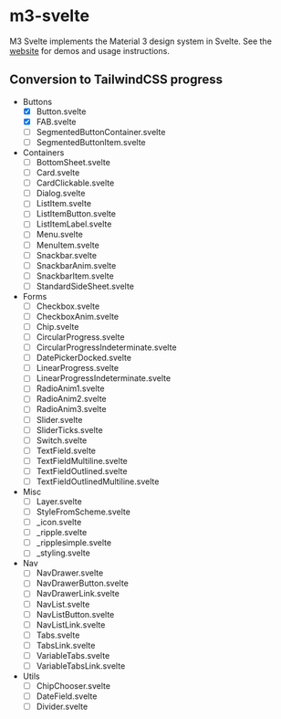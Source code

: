 # m3-svelte

M3 Svelte implements the Material 3 design system in Svelte. See the [website](https://ktibow.github.io/m3-svelte/) for demos and usage instructions.

## Conversion to TailwindCSS progress

- Buttons
  - [x] Button.svelte
  - [x] FAB.svelte
  - [ ] SegmentedButtonContainer.svelte
  - [ ] SegmentedButtonItem.svelte
- Containers
  - [ ] BottomSheet.svelte
  - [ ] Card.svelte
  - [ ] CardClickable.svelte
  - [ ] Dialog.svelte
  - [ ] ListItem.svelte
  - [ ] ListItemButton.svelte
  - [ ] ListItemLabel.svelte
  - [ ] Menu.svelte
  - [ ] MenuItem.svelte
  - [ ] Snackbar.svelte
  - [ ] SnackbarAnim.svelte
  - [ ] SnackbarItem.svelte
  - [ ] StandardSideSheet.svelte
- Forms
  - [ ] Checkbox.svelte
  - [ ] CheckboxAnim.svelte
  - [ ] Chip.svelte
  - [ ] CircularProgress.svelte
  - [ ] CircularProgressIndeterminate.svelte
  - [ ] DatePickerDocked.svelte
  - [ ] LinearProgress.svelte
  - [ ] LinearProgressIndeterminate.svelte
  - [ ] RadioAnim1.svelte
  - [ ] RadioAnim2.svelte
  - [ ] RadioAnim3.svelte
  - [ ] Slider.svelte
  - [ ] SliderTicks.svelte
  - [ ] Switch.svelte
  - [ ] TextField.svelte
  - [ ] TextFieldMultiline.svelte
  - [ ] TextFieldOutlined.svelte
  - [ ] TextFieldOutlinedMultiline.svelte
- Misc
  - [ ] Layer.svelte
  - [ ] StyleFromScheme.svelte
  - [ ] _icon.svelte
  - [ ] _ripple.svelte
  - [ ] _ripplesimple.svelte
  - [ ] _styling.svelte
- Nav
  - [ ] NavDrawer.svelte
  - [ ] NavDrawerButton.svelte
  - [ ] NavDrawerLink.svelte
  - [ ] NavList.svelte
  - [ ] NavListButton.svelte
  - [ ] NavListLink.svelte
  - [ ] Tabs.svelte
  - [ ] TabsLink.svelte
  - [ ] VariableTabs.svelte
  - [ ] VariableTabsLink.svelte
- Utils
  - [ ] ChipChooser.svelte
  - [ ] DateField.svelte
  - [ ] Divider.svelte
